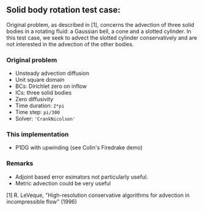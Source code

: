 ## Solid body rotation test case:

Original problem, as described in [1], concerns the advection of three solid bodies in a rotating
fluid: a Gaussian bell, a cone and a slotted cylinder. In this test case, we seek to advect the
slotted cylinder conservatively and are not interested in the advection of the other bodies.

### Original problem

* Unsteady advection diffusion
* Unit square domain
* BCs: Dirichlet zero on inflow
* ICs: three solid bodies
* Zero diffusivity
* Time duration: `2*pi`
* Time step: `pi/300`
* Solver: `'CrankNicolson'`

### This implementation

* P1DG with upwinding (see Colin's Firedrake demo)

### Remarks

* Adjoint based error esimators not particularly useful.
* Metric advection could be very useful


[1] R. LeVeque, "High-resolution conservative algorithms for advection in incompressible flow" (1996)
